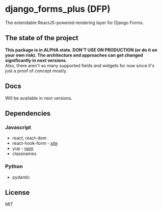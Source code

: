 # django_forms_plus (DFP)

The extendable ReactJS-powered rendering layer for Django Forms.

## The state of the project
**This package is in ALPHA state. DON'T USE ON PRODUCTION (or do it on your own risk).
The architecture and approaches can get changed significantly in next versions.**  
Also, there aren't so many supported fields and widgets for now
since it's just a proof of concept mostly.

## Docs
Will be available in next versions.

## Dependencies

### Javascript
- react, react-dom
- react-hook-form - [site](https://react-hook-form.com/)
- yup - [npm](https://www.npmjs.com/package/yup)
- classnames

### Python
- pydantic

## License
MIT
